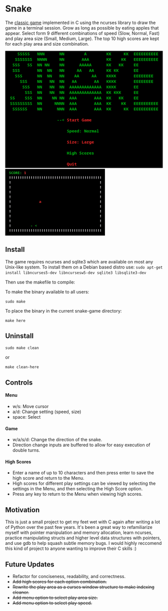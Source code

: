 # Snake
The [classic game](https://en.wikipedia.org/wiki/Snake_(video_game_genre)) implemented in C using the ncurses library to draw the game in a terminal session. Grow as long as possible by eating apples that appear.  Select form 9 different combinations of speed (Slow, Normal, Fast) and play area size (Small, Medium, Large).  The top 10 high scores are kept for each play area and size combination.

![menu png](https://github.com/jpritcha3-14/snake-game/blob/master/assets/menu.png) ![demo gif](https://github.com/jpritcha3-14/snake-game/blob/master/assets/demo.gif)

## Install
The game requires ncurses and sqlite3 which are available on most any Unix-like system.  To install them on a Debian based distro use: ```sudo apt-get install libncurses5-dev libncursesw5-dev sqlite3 libsqlite3-dev```

Then use the makefile to compile:

To make the binary available to all users:
```
sudo make
```

To place the binary in the current snake-game directory:
```
make here
```

## Uninstall
```
sudo make clean
```
or

```
make clean-here
```

## Controls
#### Menu
- w/s: Move cursor
- a/d: Change setting (speed, size)
- space: Select

#### Game
- w/a/s/d: Change the direction of the snake. 
- Direction change inputs are buffered to allow for easy execution of double turns.

#### High Scores
- Enter a name of up to 10 characters and then press enter to save the high score and return to the Menu.
- High scores for different play settings can be viewed by selecting the settings in the Menu, and then selecting the High Score option.
- Press any key to return to the Menu when viewing high scores.

## Motivation
This is just a small project to get my feet wet with C again after writing a lot of Python over the past few years.  It's been a great way to refamiliarize myself with pointer manipulation and memory allocation, learn ncurses, practice manipulating structs and higher level data structures with pointers, and use gdb to help squash subtle memory bugs.  I would highly reccomend this kind of project to anyone wanting to improve their C skills :)

## Future Updates
- Refactor for conciseness, readability, and correctness.
- ~~Add high scores for each option combination.~~
- ~~Rewrite the play area as a curses window structure to make indexing cleaner.~~
- ~~Add menu option to select play area size.~~
- ~~Add menu option to select play speed.~~
